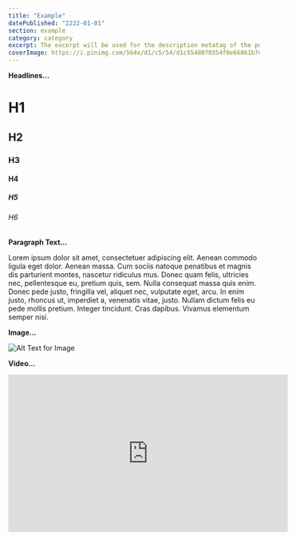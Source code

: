 ```yaml
---
title: "Example"
datePublished: "2222-01-01"
section: example
category: category
excerpt: The excerpt will be used for the description metatag of the post page.
coverImage: https://i.pinimg.com/564x/d1/c5/54/d1c5548070354f0e66861b7d78b83baf.jpg
---
```


**Headlines...**

# H1

## H2

### H3

#### H4

##### H5

###### H6

**Paragraph Text...**

Lorem ipsum dolor sit amet, consectetuer adipiscing elit. Aenean commodo ligula eget dolor. Aenean massa. Cum sociis natoque penatibus et magnis dis parturient montes, nascetur ridiculus mus. Donec quam felis, ultricies nec, pellentesque eu, pretium quis, sem. Nulla consequat massa quis enim. Donec pede justo, fringilla vel, aliquet nec, vulputate eget, arcu. In enim justo, rhoncus ut, imperdiet a, venenatis vitae, justo. Nullam dictum felis eu pede mollis pretium. Integer tincidunt. Cras dapibus. Vivamus elementum semper nisi.

**Image...**

![Alt Text for Image](https://user-images.githubusercontent.com/77861258/206950699-8cb4c4ec-b093-460a-a965-6f27ab4f0772.png)

**Video...**

<iframe width="560" height="315" src="https://www.youtube.com/embed/owa9wCZIllc" title="YouTube video player" frameborder="0" allow="accelerometer; autoplay; clipboard-write; encrypted-media; gyroscope; picture-in-picture" allowfullscreen></iframe>
